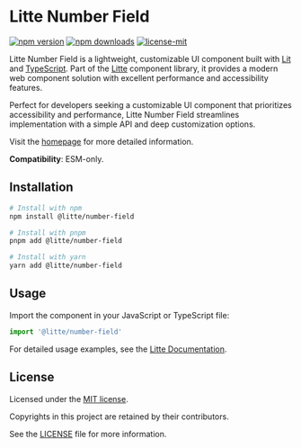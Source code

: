 # Litte Number Field

[![npm version](https://img.shields.io/npm/v/@litte/number-field)](https://www.npmjs.com/package/@litte/number-field)
[![npm downloads](https://img.shields.io/npm/dm/@litte/number-field)](https://www.npmjs.com/package/@litte/number-field)
[![license-mit](https://img.shields.io/badge/License-MIT-greens.svg)][license-mit]

Litte Number Field is a lightweight, customizable UI component built with [Lit][lit]
and [TypeScript][typescript]. Part of the [Litte][litte-homepage] component library,
it provides a modern web component solution with excellent performance and
accessibility features.

Perfect for developers seeking a customizable UI component that prioritizes accessibility and performance,
Litte Number Field streamlines implementation with a simple API and deep customization options.

Visit the [homepage][litte-homepage] for more detailed information.

**Compatibility**: ESM-only.

## Installation

```sh
# Install with npm
npm install @litte/number-field

# Install with pnpm
pnpm add @litte/number-field

# Install with yarn
yarn add @litte/number-field
```

## Usage

Import the component in your JavaScript or TypeScript file:

```ts
import '@litte/number-field'
```

For detailed usage examples, see the [Litte Documentation](https://litte.dev/docs).

## License

Licensed under the [MIT license][license-mit].

Copyrights in this project are retained by their contributors.

See the [LICENSE][license-mit] file for more information.

[litte-homepage]: https://litte.dev
[license-mit]: https://github.com/riipandi/litte/blob/main/LICENSE
[typescript]: https://www.typescriptlang.org
[lit]: https://lit.dev

